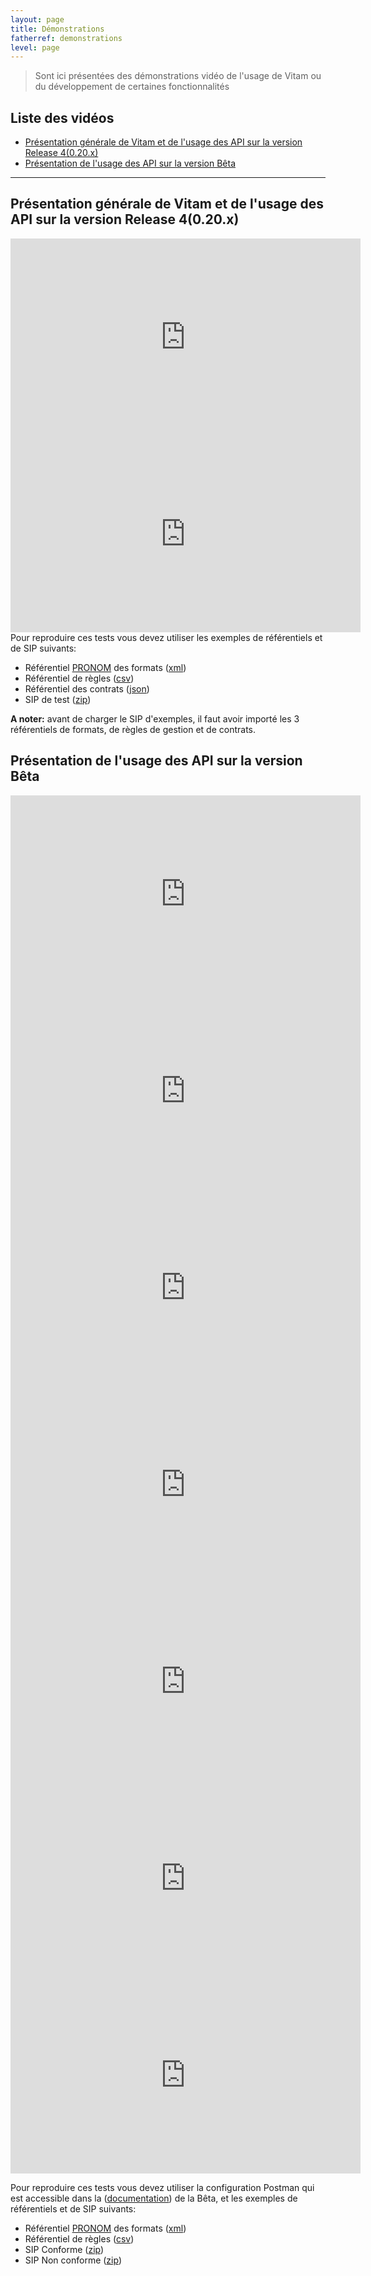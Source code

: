 ```yaml
---
layout: page
title: Démonstrations
fatherref: demonstrations
level: page
---
```


> Sont ici présentées des démonstrations vidéo de l'usage de Vitam ou du développement de certaines fonctionnalités

## Liste des vidéos
* [Présentation générale de Vitam et de l'usage des API sur la version Release 4(0.20.x)](#pres_R4)
* [Présentation de l'usage des API sur la version Bêta](#pres_api_beta)

<hr/>

## Présentation générale de Vitam et de l'usage des API sur la version Release 4(0.20.x)
<a name="pres_R4"></a>

<iframe width="560" height="315" src="https://www.youtube.com/embed/ePoduZzoh7c" frameborder="0" allowfullscreen></iframe>
<br>
<iframe width="560" height="315" src="https://www.youtube.com/embed/0gkDZHr3PxU" frameborder="0" allowfullscreen></iframe>
<br>
Pour reproduire ces tests vous devez utiliser les exemples de référentiels et de SIP suivants:

* Référentiel [PRONOM](https://www.nationalarchives.gov.uk/PRONOM/Default.aspx) des formats ([xml](/ressources/DemoR4/DROID_SignatureFile_V88.xml))
* Référentiel de règles ([csv](/ressources/DemoR4/jeu_donnees_OK_regles_CSV.csv))
* Référentiel des contrats ([json](/ressources/DemoR4/referential_contracts_ok.json))
* SIP de test ([zip](/ressources/DemoR4/SIP_14juillet_light.zip))

**A noter:** avant de charger le SIP d'exemples, il faut avoir importé les 3 référentiels de formats, de règles de gestion et de contrats.


## Présentation de l'usage des API sur la version Bêta
<a name="pres_api_beta"></a>

<iframe width="560" height="315" src="https://www.youtube.com/embed/iQCojgA_VIM" frameborder="0" allowfullscreen></iframe>
<br>
<iframe width="560" height="315" src="https://www.youtube.com/embed/wqCSStI8jgc" frameborder="0" allowfullscreen></iframe>
<br>
<iframe width="560" height="315" src="https://www.youtube.com/embed/waiLMN6qV1k" frameborder="0" allowfullscreen></iframe>
<br>
<iframe width="560" height="315" src="https://www.youtube.com/embed/CvOMMZQVraI" frameborder="0" allowfullscreen></iframe>
<br>
<iframe width="560" height="315" src="https://www.youtube.com/embed/OEy1AKz_nvI" frameborder="0" allowfullscreen></iframe>
<br>
<iframe width="560" height="315" src="https://www.youtube.com/embed/ZdMPyC5ADsc" frameborder="0" allowfullscreen></iframe>
<br>
<iframe width="560" height="315" src="https://www.youtube.com/embed/AuNR95yJ3Ns" frameborder="0" allowfullscreen></iframe>

Pour reproduire ces tests vous devez utiliser la configuration Postman qui est accessible dans la ([documentation](../documentation/liste_doc_ancienne/index.html#config_postman)) de la Bêta, et les exemples de référentiels et de SIP suivants:

* Référentiel [PRONOM](https://www.nationalarchives.gov.uk/PRONOM/Default.aspx) des formats ([xml](/ressources/DemoAPI/DROID_SignatureFile_V88.xml))
* Référentiel de règles ([csv](/ressources/DemoAPI/jeu_donnees_OK_regles_CSV_regles.csv))
* SIP Conforme ([zip](/ressources/DemoAPI/SIP-Conforme-Beta.zip))
* SIP Non conforme ([zip](/ressources/DemoAPI/SIP-Non-Conforme.zip))

